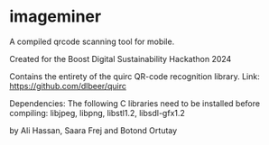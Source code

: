 # imageminer

A compiled qrcode scanning tool for mobile.

Created for the Boost Digital Sustainability Hackathon 2024

Contains the entirety of the quirc QR-code recognition library.
Link: https://github.com/dlbeer/quirc

Dependencies:
The following C libraries need to be installed before compiling:
libjpeg, libpng, libstl1.2, libsdl-gfx1.2

by Ali Hassan, Saara Frej and Botond Ortutay
